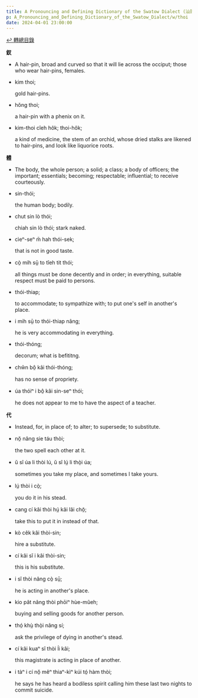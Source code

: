 ```yaml
---
title: A Pronouncing and Defining Dictionary of the Swatow Dialect (汕頭方言音義字典) / thoi
p: A_Pronouncing_and_Defining_Dictionary_of_the_Swatow_Dialect/w/thoi
date: 2024-04-01 23:00:00
---
```


[↩️ 轉總目錄](/A_Pronouncing_and_Defining_Dictionary_of_the_Swatow_Dialect)


**釵**
- A hair-pin, broad and curved so that it will lie across the occiput; those who wear hair-pins, females.

- kim thoi;

  gold hair-pins.

- hŏng thoi;

  a hair-pin with a phenix on it.

- kim-thoi cîeh hôk; thoi-hôk;

  a kind of medicine, the stem of an orchid, whose dried stalks are likened to hair-pins, and look like liquorice roots.

**體**
- The body, the whole person; a solid; a class; a  body of officers; the important; essentials; becoming; respectable;  influential; to receive courteously.

- sin-thói;

  the human body; bodily.

- chut sin lò thói;

  chiah sin lò thói; stark naked.

- cìeⁿ-seⁿ m̄ hah thói-sek;

  that is not in good taste.

- cò̤ mih sṳ̄ to tîeh tit thói;

  all things must be done decently and in order; in everything, suitable respect must be paid to persons.

- thói-thiap;

  to accommodate; to sympathize with; to put one's self in another's place.

- i mih sṳ̄ to thói-thiap nâng;

  he is very accommodating in everything.

- thói-thóng;

  decorum; what is befititng.

- chŵn bô̤ kâi thói-thóng;

  has no sense of propriety.

- úa thóiⁿ i bô̤ kâi sin-seⁿ thói;

  he does not appear to me to have the aspect of a teacher.

**代**
- Instead, for, in place of; to alter; to supersede; to substitute.

- nŏ̤ nâng sie táu thòi;

  the two spell each other at it.

- ŭ sî úa li thòi lú, ŭ sî lṳ́ li thò̤i úa;

  sometimes you take my place, and sometimes I take yours.

- lṳ́ thòi i cò̤;

  you do it in his stead.

- cang cí kâi thòi hṳ́ kâi lâi chō̤;

  take this to put it in instead of that.

- kò cêk kâi thòi-sin;

  hire a substitute.

- cí kâi sĭ i kâi thòi-sin;

  this is his substitute.

- i sĭ thòi nâng cò̤ sṳ̄;

  he is acting in another's place.

- kio pât nâng thòi phōiⁿ hùe-mûeh;

  buying and selling goods for another person.

- thó̤ khṳ̀ thò̤i nâng sí;

  ask the privilege of dying in another's stead.

- cí kâi kuaⁿ sĭ thòi ĺi kâi;

  this magistrate is acting in place of another.

- i tàⁿ i cí nŏ̤ mêⁿ thiaⁿ-kìⁿ kúi tó̤ hàm thòi;

  he says he has heard a bodiless spirit calling him these last two nights to commit suicide.